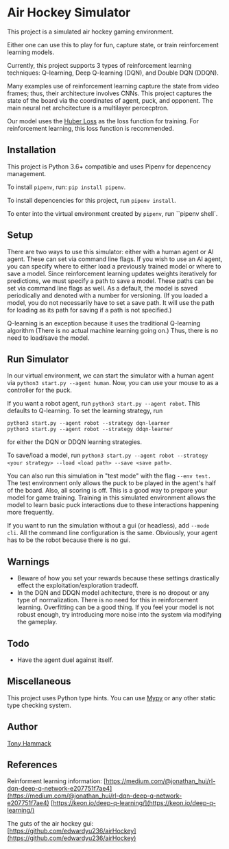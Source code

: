 # Air Hockey Simulator

This project is a simulated air hockey gaming environment. 

Either one can use this to play for fun, capture state, or train reinforcement learning models.

Currently, this project supports 3 types of reinforcement learning techniques: Q-learning, Deep Q-learning (DQN), and Double DQN (DDQN).

Many examples use of reinforcement learning capture the state from video frames; thus, their architecture involves CNNs. This project captures the state of the board via the coordinates of agent, puck, and opponent. The main neural net archcitecture is a multilayer percecptron.

Our model uses the [Huber Loss](https://en.wikipedia.org/wiki/Huber_loss) as the loss function for training. For reinforcement learning, this loss function is recommended.


## Installation

This project is Python 3.6+ compatible and uses Pipenv for depencency management.

To install `pipenv`, run: `pip install pipenv`.

To install depencencies for this project, run `pipenv install`.

To enter into the virtual environment created by `pipenv`, run ``pipenv shell`.

## Setup

There are two ways to use this simulator: either with a human agent or AI agent. These can set via command line flags. If you wish to use an AI agent, you can specify where to either load a previously trained model or where to save a model. Since reinforcement learning updates weights iteratively for predictions, we must specify a path to save a model. These paths can be set via command line flags as well. As a default, the model is saved periodically and denoted with a number for versioning. (If you loaded a model, you do not necessarily have to set a save path. It will use the path for loading as its path for saving if a path is not specified.)

Q-learning is an exception because it uses the traditional Q-learning algorithm (There is no actual machine learning going on.)  Thus, there is no need to load/save the model.

## Run Simulator

In our virtual environment, we can start the simulator with a human agent via `python3 start.py --agent human`. Now, you can use your mouse to as a controller for the puck.

If you want a robot agent, run `python3 start.py --agent robot`. This defaults to Q-learning. To set the learning strategy, run 

```
python3 start.py --agent robot --strategy dqn-learner
python3 start.py --agent robot --strategy ddqn-learner
```

for either the DQN or DDQN learning strategies.

To save/load a model, run `python3 start.py --agent robot --strategy <your strategy> --load <load path> --save <save path>`.

You can also run this simulation in "test mode" with the flag `--env test.` The test environment only allows the puck to be played in the agent's half of the board. Also, all scoring is off. This is a good way to prepare your model for game training. Training in this simulated environment allows the model to learn basic puck interactions due to these interactions happening more frequently.

If you want to run the simulation without a gui (or headless), add `--mode cli`. All the command line configuration is the same. Obviously, your agent has to be the robot because there is no gui.

## Warnings
+ Beware of how you set your rewards because these settings drastically effect the exploitation/exploration tradeoff. 
+ In the DQN and DDQN model achitecture, there is no dropout or any type of normalization. There is no need for this in reinforcement learning. Overfitting can be a good thing. If you feel your model is not robust enough, try introducing more noise into the system via modifying the gameplay.

## Todo
+ Have the agent duel against itself.

## Miscellaneous
This project uses Python type hints. You can use [Mypy](https://mypy.readthedocs.io/en/latest/) or any other static type checking system.

## Author
[Tony Hammack](www.tonyhammack.com)

## References

Reinforment learning information:
[https://medium.com/@jonathan_hui/rl-dqn-deep-q-network-e207751f7ae4](https://medium.com/@jonathan_hui/rl-dqn-deep-q-network-e207751f7ae4)
[https://keon.io/deep-q-learning/](https://keon.io/deep-q-learning/)

The guts of the air hockey gui:
[https://github.com/edwardyu236/airHockey](https://github.com/edwardyu236/airHockey)
